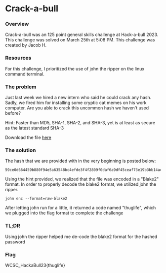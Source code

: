 # Crack-a-bull

### Overview
Crack-a-bull was an 125 point general skills challenge at Hack-a-bull 2023. This challenge was solved on March 25th at 5:08 PM. This challenge was created by Jacob H.

### Resources
For this challenge, I prioritized the use of john the ripper on the linux command terminal.

### The problem
Just last week we hired a new intern who said he could crack any hash. Sadly, we fired him for installing some cryptic cat memes on his work computer. Are you able to crack this uncommon hash we haven't used before?

Hint: Faster than MD5, SHA-1, SHA-2, and SHA-3, yet is at least as secure as the latest standard SHA-3

Download the file [here](https://ctf.hackabull.dev/files/71633ea321c888e581f0b9e6dc009e18/enc?token=eyJ1c2VyX2lkIjoxNCwidGVhbV9pZCI6NSwiZmlsZV9pZCI6MjN9.ZCHD0A._t6rw4r6qDFgDSwAokbGTO7D4_E)

### The solution
The hash that we are provided with in the very beginning is posted below:
``````text
59ce0d664459b880f94e5a63548bc4efde3f4f2809f0daf6a9df45ceaf73e19b3bb14acbe36593ce564f202ca0bc585bc92ba8bcf86add3f4baa0386fb7d8600
``````

Using the hint provided, we realized that the file was encoded in a "Blake2" format. In order to properly decode the blake2 format, we utilized john the ripper.
``````text
john enc --format=raw-blake2
``````
After letting john run for a little, it returned a code named "thuglife", which we plugged into the flag format to complete the challenge

### TL;DR
Using john the ripper helped me de-code the blake2 format for the hashed password

### Flag
WCSC_HackaBull23{thuglife}
